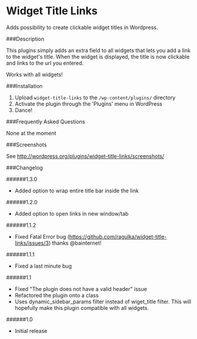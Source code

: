 Widget Title Links
==================

Adds possibility to create clickable widget titles in Wordpress.

###Description

This plugins simply adds an extra field to all widgets that lets you
add a link to the widget's title. When the widget is displayed, the title is now clickable and links to the url you entered.

Works with all widgets!

###Installation

1. Upload `widget-title-links` to the `/wp-content/plugins/` directory
2. Activate the plugin through the 'Plugins' menu in WordPress
3. Dance!

###Frequently Asked Questions

None at the moment

###Screenshots

See http://wordpress.org/plugins/widget-title-links/screenshots/

###Changelog

######1.3.0
* Added option to wrap entire title bar inside the link

######1.2.0
* Added option to open links in new window/tab

######1.1.2
* Fixed Fatal Error bug (https://github.com/ragulka/widget-title-links/issues/3) thanks @bainternet!

######1.1.1
* Fixed a last minute bug

######1.1
* Fixed "The plugin does not have a valid header" issue
* Refactored the plugin onto a class
* Uses dynamic_sidebar_params filter instead of wiget_title filter. This will hopefully make this plugin compatible with all widgets.

######1.0
* Initial release